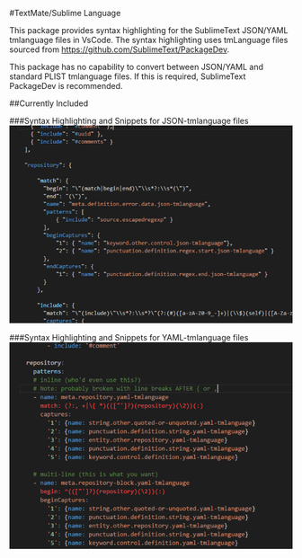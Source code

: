 #TextMate/Sublime Language

This package provides syntax highlighting for the SublimeText JSON/YAML tmlanguage files in VsCode. The syntax highlighting uses 
tmLanguage files sourced from https://github.com/SublimeText/PackageDev.
 
This package has no capability to convert between JSON/YAML and standard PLIST tmlanguage files. If this is required, SublimeText 
PackageDev is recommended.

##Currently Included

###Syntax Highlighting and Snippets for JSON-tmlanguage files
![JSON-tmLanguage](/images/json_sample.png)

###Syntax Highlighting and Snippets for YAML-tmlanguage files
![YAML-tmLanguage](/images/yaml_sample.png)